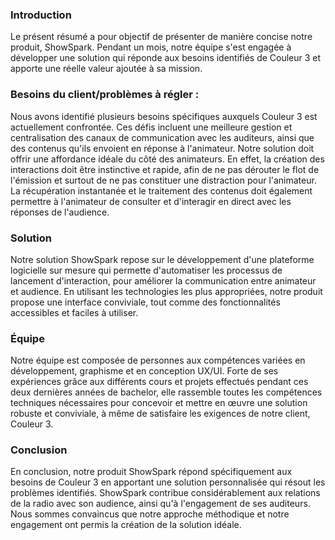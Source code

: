 ### Introduction

Le présent résumé a pour objectif de présenter de manière concise notre produit, ShowSpark. Pendant un mois, notre équipe s'est engagée à développer une solution qui réponde aux besoins identifiés de Couleur 3 et apporte une réelle valeur ajoutée à sa mission.

### Besoins du client/problèmes à régler :

Nous avons identifié plusieurs besoins spécifiques auxquels Couleur 3 est actuellement confrontée. Ces défis incluent une meilleure gestion et centralisation des canaux de communication avec les auditeurs, ainsi que des contenus qu'ils envoient en réponse à l'animateur. Notre solution doit offrir une affordance idéale du côté des animateurs. En effet, la création des interactions doit être instinctive et rapide, afin de ne pas dérouter le flot de l'émission et surtout de ne pas constituer une distraction pour l'animateur. La récupération instantanée et le traitement des contenus doit également permettre à l'animateur de consulter et d'interagir en direct avec les réponses de l'audience.

### Solution

Notre solution ShowSpark repose sur le développement d'une plateforme logicielle sur mesure qui permette d'automatiser les processus de lancement d'interaction, pour améliorer la communication entre animateur et audience. En utilisant les technologies les plus appropriées, notre produit propose une interface conviviale, tout comme des fonctionnalités accessibles et faciles à utiliser.

### Équipe

Notre équipe est composée de personnes aux compétences variées en développement, graphisme et en conception UX/UI. Forte de ses expériences grâce aux différents cours et projets effectués pendant ces deux dernières années de bachelor, elle rassemble toutes les compétences techniques nécessaires pour concevoir et mettre en œuvre une solution robuste et conviviale, à même de satisfaire les exigences de notre client, Couleur 3.

### Conclusion

En conclusion, notre produit ShowSpark répond spécifiquement aux besoins de Couleur 3 en apportant une solution personnalisée qui résout les problèmes identifiés. ShowSpark contribue considérablement aux relations de la radio avec son audience, ainsi qu'à l'engagement de ses auditeurs. Nous sommes convaincus que notre approche méthodique et notre engagement ont permis la création de la solution idéale.